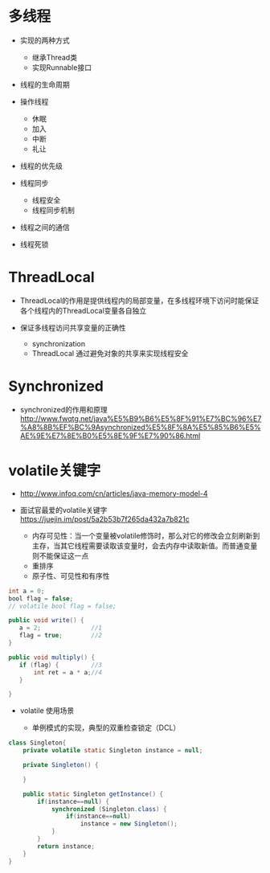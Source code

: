 # 多线程

- 实现的两种方式

  - 继承Thread类
  - 实现Runnable接口

- 线程的生命周期

- 操作线程

  - 休眠
  - 加入
  - 中断
  - 礼让

- 线程的优先级

- 线程同步

  - 线程安全
  - 线程同步机制

- 线程之间的通信

- 线程死锁

# ThreadLocal

- ThreadLocal的作用是提供线程内的局部变量，在多线程环境下访问时能保证各个线程内的ThreadLocal变量各自独立
- 保证多线程访问共享变量的正确性

  - synchronization
  - ThreadLocal 通过避免对象的共享来实现线程安全

# Synchronized

- synchronized的作用和原理 <http://www.fwqtg.net/java%E5%B9%B6%E5%8F%91%E7%BC%96%E7%A8%8B%EF%BC%9Asynchronized%E5%8F%8A%E5%85%B6%E5%AE%9E%E7%8E%B0%E5%8E%9F%E7%90%86.html>

# volatile关键字

- <http://www.infoq.com/cn/articles/java-memory-model-4>
- 面试官最爱的volatile关键字 <https://juejin.im/post/5a2b53b7f265da432a7b821c>

  - 内存可见性：当一个变量被volatile修饰时，那么对它的修改会立刻刷新到主存，当其它线程需要读取该变量时，会去内存中读取新值。而普通变量则不能保证这一点
  - 重排序
  - 原子性、可见性和有序性

```java
int a = 0;
bool flag = false;
// volatile bool flag = false;

public void write() {
   a = 2;              //1
   flag = true;        //2
}

public void multiply() {
   if (flag) {         //3
       int ret = a * a;//4
   }

}
```

- volatile 使用场景

  - 单例模式的实现，典型的双重检查锁定（DCL）

```java
class Singleton{
    private volatile static Singleton instance = null;

    private Singleton() {

    }

    public static Singleton getInstance() {
        if(instance==null) {
            synchronized (Singleton.class) {
                if(instance==null)
                    instance = new Singleton();
            }
        }
        return instance;
    }
}
```
